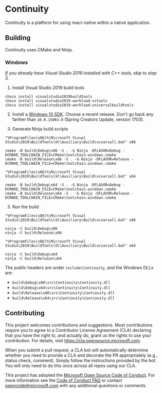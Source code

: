 # Continuity

Continuity is a platform for using react-native within a native application.

## Building

Continuity uses CMake and Ninja.

### Windows

_If you already have Visual Studio 2019 installed with C++ tools, skip to step 3._

1. Install Visual Studio 2019 build tools

```
choco install visualstudio2019buildtools
choco install visualstudio2019-workload-vctools
choco install visualstudio2019-workload-universalbuildtools
```

2. Install a [Windows 10 SDK](https://developer.microsoft.com/en-us/windows/downloads/sdk-archive). Choose a recent release. Don't go back any farther than `10.0.15063.0` (Spring Creators Update, version 1703).

3. Generate Ninja build scripts

```
"%ProgramFiles(x86)%\Microsoft Visual Studio\2019\BuildTools\VC\Auxiliary\Build\vcvarsall.bat" x86

cmake -B build\Debug\x86 -S . -G Ninja -DFLAVOR=Debug -DCMAKE_TOOLCHAIN_FILE=CMake\toolchain.windows.cmake
cmake -B build\Release\x86 -S . -G Ninja -DFLAVOR=Release -DCMAKE_TOOLCHAIN_FILE=CMake\toolchain.windows.cmake

"%ProgramFiles(x86)%\Microsoft Visual Studio\2019\BuildTools\VC\Auxiliary\Build\vcvarsall.bat" x64

cmake -B build\Debug\x64 -S . -G Ninja -DFLAVOR=Debug -DCMAKE_TOOLCHAIN_FILE=CMake\toolchain.windows.cmake
cmake -B build\Release\x64 -S . -G Ninja -DFLAVOR=Release -DCMAKE_TOOLCHAIN_FILE=CMake\toolchain.windows.cmake
```

3. Run the build

```
"%ProgramFiles(x86)%\Microsoft Visual Studio\2019\BuildTools\VC\Auxiliary\Build\vcvarsall.bat" x86

ninja -C build\Debug\x86
ninja -C build\Release\x86

"%ProgramFiles(x86)%\Microsoft Visual Studio\2019\BuildTools\VC\Auxiliary\Build\vcvarsall.bat" x64

ninja -C build\Debug\x64
ninja -C build\Release\x64
```

The public headers are under `include\Continuity`, and the Windows DLLs are:

- `build\Debug\x86\src\Continuity\Continuity.dll`
- `build\Debug\x64\src\Continuity\Continuity.dll`
- `build\Release\x86\src\Continuity\Continuity.dll`
- `build\Release\x64\src\Continuity\Continuity.dll`

## Contributing

This project welcomes contributions and suggestions. Most contributions require you to agree to a
Contributor License Agreement (CLA) declaring that you have the right to, and actually do, grant us
the rights to use your contribution. For details, visit https://cla.opensource.microsoft.com.

When you submit a pull request, a CLA bot will automatically determine whether you need to provide
a CLA and decorate the PR appropriately (e.g., status check, comment). Simply follow the instructions
provided by the bot. You will only need to do this once across all repos using our CLA.

This project has adopted the [Microsoft Open Source Code of Conduct](https://opensource.microsoft.com/codeofconduct/).
For more information see the [Code of Conduct FAQ](https://opensource.microsoft.com/codeofconduct/faq/) or
contact [opencode@microsoft.com](mailto:opencode@microsoft.com) with any additional questions or comments.
